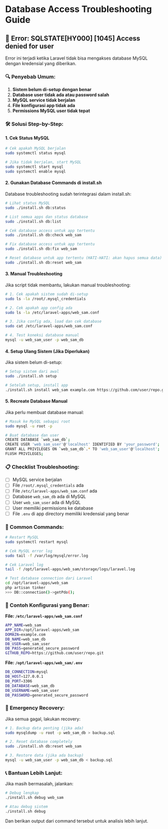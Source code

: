 # Database Access Troubleshooting Guide

## 🚨 Error: SQLSTATE[HY000] [1045] Access denied for user

Error ini terjadi ketika Laravel tidak bisa mengakses database MySQL dengan kredensial yang diberikan.

### 🔍 Penyebab Umum:

1. **Sistem belum di-setup dengan benar**
2. **Database user tidak ada atau password salah**
3. **MySQL service tidak berjalan**
4. **File konfigurasi app tidak ada**
5. **Permissions MySQL user tidak tepat**

### 🛠️ Solusi Step-by-Step:

#### 1. Cek Status MySQL

```bash
# Cek apakah MySQL berjalan
sudo systemctl status mysql

# Jika tidak berjalan, start MySQL
sudo systemctl start mysql
sudo systemctl enable mysql
```

#### 2. Gunakan Database Commands di install.sh

Database troubleshooting sudah terintegrasi dalam install.sh:

```bash
# Lihat status MySQL
sudo ./install.sh db:status

# List semua apps dan status database
sudo ./install.sh db:list

# Cek database access untuk app tertentu
sudo ./install.sh db:check web_sam

# Fix database access untuk app tertentu
sudo ./install.sh db:fix web_sam

# Reset database untuk app tertentu (HATI-HATI: akan hapus semua data)
sudo ./install.sh db:reset web_sam
```

#### 3. Manual Troubleshooting

Jika script tidak membantu, lakukan manual troubleshooting:

```bash
# 1. Cek apakah sistem sudah di-setup
sudo ls -la /root/.mysql_credentials

# 2. Cek apakah app config ada
sudo ls -la /etc/laravel-apps/web_sam.conf

# 3. Jika config ada, load dan cek database
sudo cat /etc/laravel-apps/web_sam.conf

# 4. Test koneksi database manual
mysql -u web_sam_user -p web_sam_db
```

#### 4. Setup Ulang Sistem (Jika Diperlukan)

Jika sistem belum di-setup:

```bash
# Setup sistem dari awal
sudo ./install.sh setup

# Setelah setup, install app
./install.sh install web_sam example.com https://github.com/user/repo.git
```

#### 5. Recreate Database Manual

Jika perlu membuat database manual:

```bash
# Masuk ke MySQL sebagai root
sudo mysql -u root -p

# Buat database dan user
CREATE DATABASE `web_sam_db`;
CREATE USER 'web_sam_user'@'localhost' IDENTIFIED BY 'your_password';
GRANT ALL PRIVILEGES ON `web_sam_db`.* TO 'web_sam_user'@'localhost';
FLUSH PRIVILEGES;
```

### 📋 Checklist Troubleshooting:

- [ ] MySQL service berjalan
- [ ] File `/root/.mysql_credentials` ada
- [ ] File `/etc/laravel-apps/web_sam.conf` ada
- [ ] Database `web_sam_db` ada di MySQL
- [ ] User `web_sam_user` ada di MySQL
- [ ] User memiliki permissions ke database
- [ ] File `.env` di app directory memiliki kredensial yang benar

### 🔧 Common Commands:

```bash
# Restart MySQL
sudo systemctl restart mysql

# Cek MySQL error log
sudo tail -f /var/log/mysql/error.log

# Cek Laravel log
tail -f /opt/laravel-apps/web_sam/storage/logs/laravel.log

# Test database connection dari Laravel
cd /opt/laravel-apps/web_sam
php artisan tinker
>>> DB::connection()->getPdo();
```

### 📱 Contoh Konfigurasi yang Benar:

**File: `/etc/laravel-apps/web_sam.conf`**
```bash
APP_NAME=web_sam
APP_DIR=/opt/laravel-apps/web_sam
DOMAIN=example.com
DB_NAME=web_sam_db
DB_USER=web_sam_user
DB_PASS=generated_secure_password
GITHUB_REPO=https://github.com/user/repo.git
```

**File: `/opt/laravel-apps/web_sam/.env`**
```bash
DB_CONNECTION=mysql
DB_HOST=127.0.0.1
DB_PORT=3306
DB_DATABASE=web_sam_db
DB_USERNAME=web_sam_user
DB_PASSWORD=generated_secure_password
```

### 🚨 Emergency Recovery:

Jika semua gagal, lakukan recovery:

```bash
# 1. Backup data penting (jika ada)
sudo mysqldump -u root -p web_sam_db > backup.sql

# 2. Reset database completely
sudo ./install.sh db:reset web_sam

# 3. Restore data (jika ada backup)
mysql -u web_sam_user -p web_sam_db < backup.sql
```

### 📞 Bantuan Lebih Lanjut:

Jika masih bermasalah, jalankan:

```bash
# Debug lengkap
./install.sh debug web_sam

# Atau debug sistem
./install.sh debug
```

Dan berikan output dari command tersebut untuk analisis lebih lanjut. 